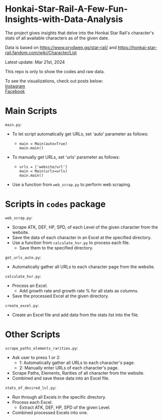 # Honkai-Star-Rail-A-Few-Fun-Insights-with-Data-Analysis
The project gives insights that delve into the Honkai Star Rail's character's stats of all available characters as of the given date.

Data is based on https://www.prydwen.gg/star-rail/ and https://honkai-star-rail.fandom.com/wiki/Character/List

Latest update: Mar 21st, 2024

This repo is only to show the codes and raw data.

To see the visualizations, check out posts below:  
[Instagram](https://www.instagram.com/p/C4xvn6GLHs-/?utm_source=ig_web_copy_link&igsh=MzRlODBiNWFlZA==)  
[Facebook](https://www.facebook.com/permalink.php?story_fbid=pfbid0kSNFkF9jcaGRfF81juiWHaQ4DtUjyPQQEywUdjH63nqbuGQku6zPkkcctUYShCHVl&id=61553626169836)

# Main Scripts

```main.py```:

- To let script automatically get URLs, set 'auto' parameter as follows:
  - ```
    main = Main(auto=True)
    main.main()
    ```
- To manually get URLs, set 'urls' parameter as follows:
  - ```
    urls = ['website/url']
    main = Main(urls=urls)
    main.main()
    ```
- Use a function from ```web_scrap.py``` to perform web scraping.

# Scripts in ```codes``` package
```web_scrap.py```:
- Scrape ATK, DEF, HP, SPD, of each Level of the given character from the website.
- Save the data of each character in an Excel at the specified directory.
- Use a function from ```calculate_hsr.py``` to process each file.
  - Save them to the specified directory.

```get_urls_auto.py```:

- Automatically gather all URLs to each character page from the website.

```calculate_hsr.py```:

- Process an Excel.
  - Add growth rate and growth rate % for all stats as columns.
- Save the processed Excel at the given directory.

```create_excel.py```:

- Create an Excel file and add data from the stats list into the file.

# Other Scripts
```scrape_paths_elements_rarities.py```:
- Ask user to press 1 or 2:
  - 1: Automatically gather all URLs to each character's page.
  - 2: Manually enter URLs of each character's page.
- Scrape Paths, Elements, Rarities of all character from the website.
- Combined and save these data into an Excel file.

```stats_of_desired_lvl.py```:

- Run through all Excels in the specific directory.
- Process each Excel.
  - Extract ATK, DEF, HP, SPD of the given Level.
- Combined processed Excels into one.      


